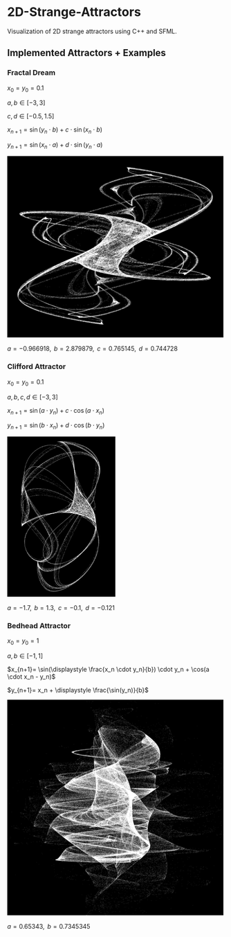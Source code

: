 # 2D-Strange-Attractors

Visualization of 2D strange attractors using C++ and SFML.

## Implemented Attractors + Examples
### Fractal Dream
$x_0=y_0=0.1$

$a, b \in [-3,3]$

$c, d \in [-0.5, 1.5]$

$x_{n+1}= \sin(y_n\cdot b)+c\cdot \sin(x_n\cdot b)$

$y_{n+1}= \sin(x_n\cdot a)+d\cdot \sin(y_n\cdot a)$

<img src=/images/fractal_dream.png width=500>

$a=-0.966918,\text{ } b=2.879879,\text{ }  c=0.765145,\text{ }  d=0.744728$

### Clifford Attractor
$x_0=y_0=0.1$

$a, b, c, d \in [-3,3]$

$x_{n+1}= \sin(a \cdot y_n)+c\cdot \cos(a \cdot x_n)$

$y_{n+1}= \sin(b \cdot x_n)+d\cdot \cos(b \cdot y_n)$

<img src=/images/clifford_attractor.png width=250>

$a=-1.7,\text{ } b=1.3,\text{ }  c=-0.1,\text{ }  d=-0.121$

### Bedhead Attractor
$x_0=y_0=1$

$a, b\in [-1,1]$

$x_{n+1}= \sin(\displaystyle \frac{x_n \cdot y_n}{b}) \cdot y_n + \cos(a \cdot x_n - y_n)$

$y_{n+1}= x_n + \displaystyle \frac{\sin(y_n)}{b}$

<img src=/images/bedhead_attractor.png width=500>

$a=0.65343,\text{ } b=0.7345345$

